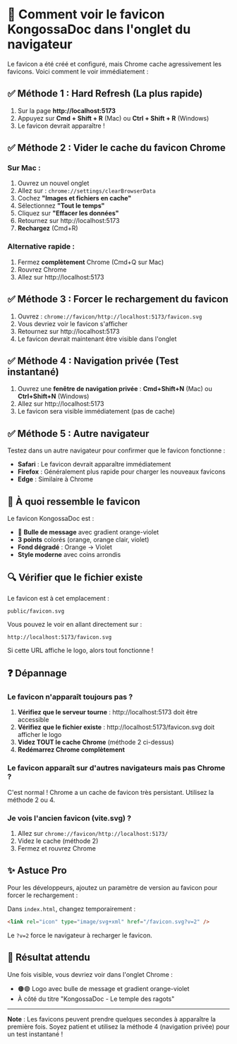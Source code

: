 # 🎯 Comment voir le favicon KongossaDoc dans l'onglet du navigateur

Le favicon a été créé et configuré, mais Chrome cache agressivement les favicons. Voici comment le voir immédiatement :

## ✅ Méthode 1 : Hard Refresh (La plus rapide)

1. Sur la page **http://localhost:5173**
2. Appuyez sur **Cmd + Shift + R** (Mac) ou **Ctrl + Shift + R** (Windows)
3. Le favicon devrait apparaître !

## ✅ Méthode 2 : Vider le cache du favicon Chrome

### Sur Mac :
1. Ouvrez un nouvel onglet
2. Allez sur : `chrome://settings/clearBrowserData`
3. Cochez **"Images et fichiers en cache"**
4. Sélectionnez **"Tout le temps"**
5. Cliquez sur **"Effacer les données"**
6. Retournez sur http://localhost:5173
7. **Rechargez** (Cmd+R)

### Alternative rapide :
1. Fermez **complètement** Chrome (Cmd+Q sur Mac)
2. Rouvrez Chrome
3. Allez sur http://localhost:5173

## ✅ Méthode 3 : Forcer le rechargement du favicon

1. Ouvrez : `chrome://favicon/http://localhost:5173/favicon.svg`
2. Vous devriez voir le favicon s'afficher
3. Retournez sur http://localhost:5173
4. Le favicon devrait maintenant être visible dans l'onglet

## ✅ Méthode 4 : Navigation privée (Test instantané)

1. Ouvrez une **fenêtre de navigation privée** : **Cmd+Shift+N** (Mac) ou **Ctrl+Shift+N** (Windows)
2. Allez sur http://localhost:5173
3. Le favicon sera visible immédiatement (pas de cache)

## ✅ Méthode 5 : Autre navigateur

Testez dans un autre navigateur pour confirmer que le favicon fonctionne :
- **Safari** : Le favicon devrait apparaître immédiatement
- **Firefox** : Généralement plus rapide pour charger les nouveaux favicons
- **Edge** : Similaire à Chrome

## 🎨 À quoi ressemble le favicon

Le favicon KongossaDoc est :
- 💬 **Bulle de message** avec gradient orange-violet
- **3 points** colorés (orange, orange clair, violet)
- **Fond dégradé** : Orange → Violet
- **Style moderne** avec coins arrondis

## 🔍 Vérifier que le fichier existe

Le favicon est à cet emplacement :
```
public/favicon.svg
```

Vous pouvez le voir en allant directement sur :
```
http://localhost:5173/favicon.svg
```

Si cette URL affiche le logo, alors tout fonctionne !

## ❓ Dépannage

### Le favicon n'apparaît toujours pas ?

1. **Vérifiez que le serveur tourne** : http://localhost:5173 doit être accessible
2. **Vérifiez que le fichier existe** : http://localhost:5173/favicon.svg doit afficher le logo
3. **Videz TOUT le cache Chrome** (méthode 2 ci-dessus)
4. **Redémarrez Chrome complètement**

### Le favicon apparaît sur d'autres navigateurs mais pas Chrome ?

C'est normal ! Chrome a un cache de favicon très persistant. Utilisez la méthode 2 ou 4.

### Je vois l'ancien favicon (vite.svg) ?

1. Allez sur `chrome://favicon/http://localhost:5173/`
2. Videz le cache (méthode 2)
3. Fermez et rouvrez Chrome

## ✨ Astuce Pro

Pour les développeurs, ajoutez un paramètre de version au favicon pour forcer le rechargement :

Dans `index.html`, changez temporairement :
```html
<link rel="icon" type="image/svg+xml" href="/favicon.svg?v=2" />
```

Le `?v=2` force le navigateur à recharger le favicon.

## 🎯 Résultat attendu

Une fois visible, vous devriez voir dans l'onglet Chrome :
- 🟠🟣 Logo avec bulle de message et gradient orange-violet
- À côté du titre "KongossaDoc - Le temple des ragots"

---

**Note** : Les favicons peuvent prendre quelques secondes à apparaître la première fois. Soyez patient et utilisez la méthode 4 (navigation privée) pour un test instantané !

